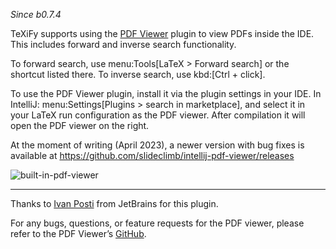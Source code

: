 _Since b0.7.4_

TeXiFy supports using the [PDF Viewer](https://plugins.jetbrains.com/plugin/14494-pdf-viewer) plugin to view PDFs inside the IDE.
This includes forward and inverse search functionality.

To forward search, use menu:Tools[LaTeX > Forward search] or the shortcut listed there.
To inverse search, use kbd:[Ctrl + click].

To use the PDF Viewer plugin, install it via the plugin settings in your IDE.
In IntelliJ: menu:Settings[Plugins > search in marketplace], and select it in your LaTeX run configuration as the PDF viewer.
After compilation it will open the PDF viewer on the right.

At the moment of writing (April 2023), a newer version with bug fixes is available at https://github.com/slideclimb/intellij-pdf-viewer/releases

![built-in-pdf-viewer](https://raw.githubusercontent.com/wiki/Hannah-Sten/TeXiFy-IDEA/Running/figures/built-in-pdf-viewer.gif)

---

Thanks to [Ivan Posti](https://github.com/FirstTimeInForever) from JetBrains for this plugin.

For any bugs, questions, or feature requests for the PDF viewer, please refer to the PDF Viewer’s [GitHub](https://github.com/FirstTimeInForever/intellij-pdf-viewer).
